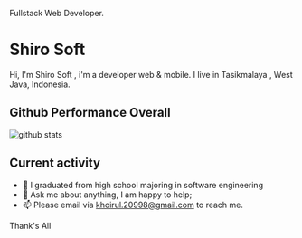 Fullstack Web Developer.

# Shiro Soft

Hi, I'm Shiro Soft , i'm a developer web & mobile. I live in Tasikmalaya , West Java, Indonesia.

## Github Performance Overall

![github stats](https://github-readme-stats.vercel.app/api?username=shirokun20&show_icons=true)



## Current activity

- 💼 I graduated from high school majoring in software engineering
- 💬 Ask me about anything, I am happy to help;
- 📫 Please email via khoirul.20998@gmail.com to reach me.

Thank's All
